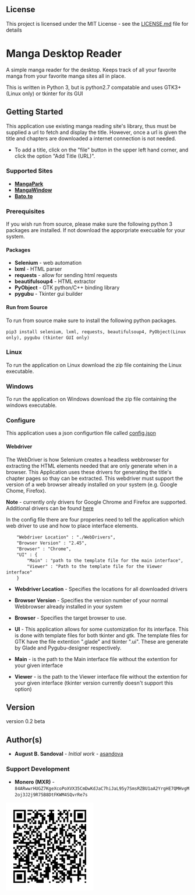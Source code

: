 ## License

This project is licensed under the MIT License - see the [LICENSE.md](LICENSE.md) file for details

# Manga Desktop Reader

A simple manga reader for the desktop. Keeps track of all your favorite manga from your favorite manga sites all in place.

This is written in Python 3, but is python2.7 compatable and uses GTK3+(Linux only) or tkinter for its GUI

## Getting Started

This application use existing manga reading site's library, thus must be supplied a url to fetch and display the title. However, once a url is given the title and chapters are downloaded a internet connection is not needed.

* To add a title, click on the "file" button in the upper left hand corner, and click the option "Add Title (URL)".

### Supported Sites

* [**MangaPark**](https://mangapark.net)
* [**MangaWindow**](https://mangawindow.net)
* [**Bato.to**](https://bato.to)

### Prerequisites

If you wish run from source, please make sure the following python 3 packages are installed. If not download the apporpriate execuable for your system.

#### Packages
* **Selenium** - web automation
* **lxml** - HTML parser
* **requests** - allow for sending html requests
* **beautifulsoup4** - HTML extractor
* **PyObject** - GTK python/C++ binding library
* **pygubu** - Tkinter gui builder


#### Run from Source
To run from source make sure to install the following python packages.
```
pip3 install selenium, lxml, requests, beautifulsoup4, PyObject(Linux only), pygubu (tkinter GUI only)
```
### Linux
To run the application on Linux download the zip file containing the Linux executable.
### Windows
To run the application on Windows download the zip file containing the windows executable.

### Configure
This application uses a json configurtion file called [config.json](config.json)

#### Webdriver
The WebDriver is how Selenium creates a headless webbrowser for extracting the HTML elements needed that are only generate when in a browser. This Application uses these drivers for generating the title's chapter pages so thay can be extracted. 
This webdriver must support the version of a web browser already installed on your system (e.g. Google Chome, Firefox).

**Note** - currently only drivers for Google Chrome and Firefox are supported.
Additional drivers can be found [here](https://selenium.dev/downloads/)

In the config file there are four properies need to tell the application which web driver to use and how to place interface elements.
```
    "Webdriver Location" : "./WebDrivers",
    "Browser Version" : "2.45",
    "Browser" : "Chrome",
    "UI" : {
        "Main" : "path to the template file for the main interface",
        "Viewer" : "Path to the template file for the Viewer interface"
    }
```
* **Webdriver Location** - Specifies the locations for all downloaded drivers
* **Browser Version** - Specifies the version number of your normal Webbrowser already installed in your system
* **Browser** - Specifies the target browser to use.

* **UI** - This application allows for some customization for its interface. This is done with template files for both tkinter and gtk. The template files for GTK have the file extention ".glade" and tkinter ".ui". These are generate by Glade and Pygubu-designer respectively.
* **Main** - is the path to the Main interface file without the extention for your given interface
* **Viewer** - is the path to the Viewer interface file without the extention for your given interface (tkinter version currently doesn't support this option)

## Version

version 0.2 beta

## Author(s)

* **August B. Sandoval** - *Initial work* - [asandova](https://gitlab.com/asandova)

### Support Development 
* **Monero (MXR)** - `84ARwwrHUGZ7KgeXcoPoXVX35CmDwKdJaC7hiJaL95y7SmsRZBU1aA2YrgHE7QMHvgM2oj3J2j9R75B8DtFKWM4SQvrRe7s`

![Donation](images/Donation.png)